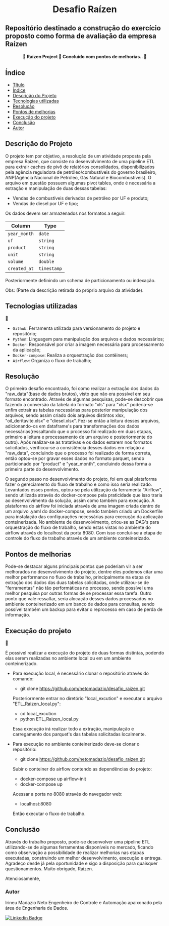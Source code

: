 <h1 align="center"> Desafio Raízen </h1>

## Repositório destinado a construção do exercício proposto como forma de avaliação da empresa Raízen

<h4 align="center"> 
	🚧  Raízen Project 🚀 Concluído com pontos de melhorias..  🚧
</h4>

## Índice 

* [Título](#título)
* [Índice](#índice)
* [Descrição do Projeto](#descrição-do-projeto)
* [Tecnologias utilizadas](#tecnologias-utilizadas)
* [Resolução](#resolução)
* [Pontos de melhorias](#pontos-de-melhorias)
* [Execução do projeto](#execução-do-projeto)
* [Conclusão](#conclusão)
* [Autor](#autor)

## Descrição do Projeto

O projeto tem por objetivo, a resolução de um atividade proposta pela empresa Raízen, que consiste no desenvolvimento de uma pipeline ETL para extrair caches de pivô de relatórios consolidados, disponibilizados pela agência reguladora de petróleo/combustíveis do governo brasileiro, ANP(Agência Nacional de Petróleo, Gás Natural e Biocombustíveis).
O arquivo em questão possuem algumas pivot tables, onde é necessária a extração e manipulação de duas dessas tabelas:
- Vendas de combustíveis derivados de petróleo por UF e produto;
- Vendas de diesel por UF e tipo;

Os dados devem ser armazenados nos formatos a seguir:

| Column       | Type        |
| ------------ | ----------- |
| `year_month` | `date`      |
| `uf`         | `string`    |
| `product`    | `string`    |
| `unit`       | `string`    |
| `volume`     | `double`    |
| `created_at` | `timestamp` |

Posteriormente definindo um schema de particionamento ou indexação.

Obs: (Parte da descrição retirada do próprio arquivo da atividade).

## Tecnologias utilizadas 
:hammer:

- `Github`: Ferramenta utilizada para versionamento do projeto e repositório; 
- `Python`: Linguagem para manipulação dos arquivos e dados necessários;
- `Docker`: Responsável por criar a imagem necessária para processamento da aplicação;
- `Docker-compose`: Realiza a orquestração dos contêiners;
- `Airflow`: Organiza o fluxo de trabalho;

## Resolução

O primeiro desafio encontrado, foi como realizar a extração dos dados da "raw_data"(base de dados brutos), visto que não era possível em seu formato encontrado. Através de algumas pesquisas, pode-se descobrir que fazendo a conversão da tabela do formato "xls" para "xlsx" poderia-se enfim extrair as tabelas necessárias para posterior manipulação dos arquivos, sendo assim criado dois arquivos distintos xlsx, "oil_deritavite.xlsx" e "diesel.xlsx".
Fez-se então a leitura desses arquivos, adicionando-os em dataframe's para transformações dos dados necessárias(ressaltando que o processo foi realizado em duas etapas, primeiro a leitura e processamento de um arquivo e posteriormente do outro). Após realizar-se as tratativas e os dados estarem nos formatos solicitados, verificou-se a consistência desses dados em relação a "raw_data", concluindo que o processo foi realizado de forma correta, então optou-se por gravar esses dados no formato parquet, sendo particionado por "product" e "year_month", concluindo dessa forma a primeira parte do desenvolvimento.

O segundo passo no desenvolvimento do projeto, foi em qual plataforma fazer o gereciamento do fluxo de trabalho e como isso seria realizado. Levantados esses pontos, optou-se pela utilização da ferramenta "Airflow", sendo utilizada através do docker-compose pela praticidade que isso traria ao desenvolvimento da solução, assim como também para execução. A plataforma do airflow foi iniciada através de uma imagem criada dentro de um arquivo .yaml do docker-compose, sendo também criado um Dockerfile para instalação das configurações necessárias para execução da aplicação conteinerizada. 
No ambiente de desenvolvimento, criou-se as DAG's para orquestração do fluxo de trabalho, sendo estas vistas no ambiente do airflow através do localhost da porta 8080.
Com isso conclui-se a etapa de controle do fluxo de trabalho através de um ambiente conteinerizado.

## Pontos de melhorias

Pode-se destacar alguns principais pontos que poderiam vir a ser melhorados no desenvolvimento do projeto, dentre eles podemos citar uma melhor performance no fluxo de trabalho, principalmente na etapa de extração dos dados das duas tabelas solicitadas, onde utilizou-se de "ferramentas" não tão performáticas no processo, sendo possível uma melhor pesquisa por outras formas de se processar essa tarefa.
Outro ponto que vale ressaltar, seria alocação desses dados processados no ambiente conteinerizado em um banco de dados para consultas, sendo possível também um backup para evitar o reprocesso em caso de perda de informação. 

## Execução do projeto 
📁 

É possível realizar a execução do projeto de duas formas distintas, podendo elas serem realizadas no ambiente local ou em um ambiente conteinerizado.
- Para execução local, é necessário clonar o repositório através do comando:

	- git clone https://github.com/netomadazio/desafio_raizen.git

	Posteriormente entrar no diretório "local_excution" e executar o arquivo "ETL_Raizen_local.py":
	- cd local_excution
	- python ETL_Raizen_local.py

	Essa execução irá realizar todo a extração, manipulação e carregamento dos parquet's das tabelas solicitadas localmente.

- Para execução no ambiente conteinerizado deve-se clonar o repositório:

	- git clone https://github.com/netomadazio/desafio_raizen.git

	Subir o conteiner do airflow contendo as dependências do projeto: 
	- docker-compose up airflow-init
	- docker-compose up
	
	Acessar a porta no 8080 através do navegador web:
	- localhost:8080
	
	Então executar o fluxo de trabalho.

## Conclusão

Através do trabalho proposto, pode-se desenvolver uma pipeline ETL utilizando-se de algumas ferramentas disponíveis no mercado, ficando como observação a possibilidade de realizar melhorias nas etapas executadas, construindo um melhor desenvolvimento, execução e entrega.
Agradeço desde já pela oportunidade e sigo a disposição para quaisquer questionamentos.
Muito obrigado, Raízen.

Atenciosamente,

### Autor

Irineu Madazio Neto
Engenheiro de Controle e Automação 
apaixonado pela área de Engenharia de Dados.

[![Linkedin Badge](https://img.shields.io/badge/-Irineu-blue?style=flat-square&logo=Linkedin&logoColor=white&link=https://www.linkedin.com/in/irineu-madazio-neto/)](https://www.linkedin.com/in/irineu-madazio-neto/) 




	



